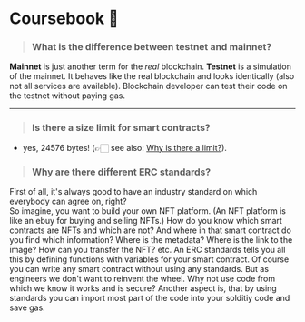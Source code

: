 # Coursebook 📗

>### What is the difference between testnet and mainnet?
**Mainnet** is just another term for the *real* blockchain. **Testnet** is a simulation of the mainnet. It behaves like the real blockchain and looks identically (also not all services are available). Blockchain developer can test their code on the testnet without paying gas.

---




> ### Is there a size limit for smart contracts?
- yes, 24576 bytes! (👉🏻 see also: [Why is there a limit?](https://ethereum.org/en/developers/tutorials/downsizing-contracts-to-fight-the-contract-size-limit/#why-is-there-a-limit)).



>### Why are there different ERC standards?
First of all, it's always good to have an industry standard on which everybody can agree on, right?  
So imagine, you want to build your own NFT platform. (An NFT platform is like an ebuy for buying and selling NFTs.) How do you know which smart contracts are NFTs and which are not? And where in that smart contract do you find which information? Where is the metadata? Where is the link to the image? How can you transfer the NFT? etc. An ERC standards tells you all this by defining functions with variables for your smart contract. 
Of course you can write any smart contract without using any standards. But as engineers we don't want to reinvent the wheel. Why not use code from which we know it works and is secure? 
Another aspect is, that by using standards you can import most part of the code into your solditiy code and save gas. 